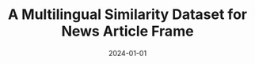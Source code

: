 ---
title: "A Multilingual Similarity Dataset for News Article Frame"
collection: publications
date: 2024-01-01
year: 2024
venue: 'International AAAI Conference on Web and Social Media (ICWSM)'
paperurl: 'https://ojs.aaai.org/index.php/ICWSM/article/view/31435/33595'
resourceslug: no_resource
authors: 'Xi Chen, M. Samory, S. Hale, D. Jurgens, and P.A. Grabowicz'
---